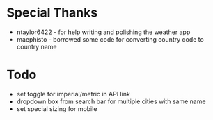 # Special Thanks
 - ntaylor6422 - for help writing and polishing the weather app
 - maephisto - borrowed some code for converting country code to country name

# Todo
 - set toggle for imperial/metric in API link
 - dropdown box from search bar for multiple cities with same name
 - set special sizing for mobile
